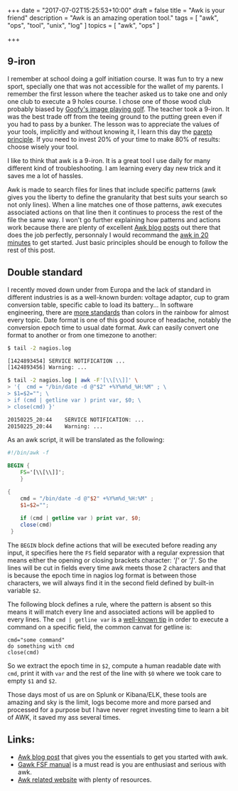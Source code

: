 +++
date = "2017-07-02T15:25:53+10:00"
draft = false 
title = "Awk is your friend"
description = "Awk is an amazing operation tool."
tags = [ "awk", "ops", "tool", "unix", "log" ]
topics = [ "awk", "ops" ]

+++

## 9-iron

I remember at school doing a golf initiation course. It was fun to try a new sport, specially one that was not accessible for the wallet of my parents. I remember the first lesson where the teacher asked us to take one and only one club to execute a 9 holes course. I chose one of those wood club probably biased by [Goofy's image playing golf](http://a.dilcdn.com/bl/wp-content/uploads/sites/2/2014/08/golf.jpg). The teacher took a 9-iron. It was the best trade off from the teeing ground to the putting green even if you had to pass by a bunker. The lesson was to appreciate the values of your tools, implicitly and without knowing it, I learn this day the [pareto principle](http://en.wikipedia.org/wiki/Pareto_principle). If you need to invest 20% of your time to make 80% of results: choose wisely your tool.

I like to think that awk is a 9-iron. It is a great tool I use daily for many different kind of troubleshooting. I am learning every day new trick and it saves me a lot of hassles. 

Awk is made to search files for lines that include specific patterns (awk gives you the liberty to define the granularity that best suits your search so not only lines). When a line matches one of those patterns, awk executes associated actions on that line then it continues to process the rest of the file the same way. I won't go further explaining how patterns and actions work because there are plenty of excellent [Awk blog posts](http://http://awk.info/?Learn) out there that does the job perfectly, personnaly I would recommand the [awk in 20 minutes](htp://ferd.ca/awk-in-20-minutes.html) to get started. Just basic principles should be enough to follow the rest of this post.

## Double standard 

I recently moved down under from Europa and the lack of standard in different
industries is as a well-known burden: voltage adaptor, cup to gram conversion table, 
specific cable to load its battery... 
In software engineering, there are [more standards](https://xkcd.com/927/) than colors in the rainbow for almost every topic.
Date format is one of this 
good source of headache, notably the conversion epoch time to usual date format. Awk 
can easily convert one format to another or from one timezone to another:

```bash
$ tail -2 nagios.log

[1424893454] SERVICE NOTIFICATION ...
[1424893456] Warning: ... 
```

```bash
$ tail -2 nagios.log | awk -F'[\\[\\]]' \
> '{  cmd = "/bin/date -d @"$2" +%Y%m%d_%H:%M" ; \
> $1=$2=""; \
> if (cmd | getline var ) print var, $0; \
> close(cmd) }'

20150225_20:44    SERVICE NOTIFICATION: ... 
20150225_20:44    Warning: ... 
```

As an awk script, it will be translated as the following:
```awk
#!/bin/awk -f

BEGIN {
    FS='[\\[\\]]';
    }

{  
    cmd = "/bin/date -d @"$2" +%Y%m%d_%H:%M" ; 
    $1=$2=""; 
 
    if (cmd | getline var ) print var, $0; 
    close(cmd) 
 }
```

The ```BEGIN``` block define actions that will be executed before reading any input, it
specifies here the ```FS``` field separator with a regular expression that
means either the opening or closing brackets character: *'['* or *']'*. So the
lines will be cut in fields every time awk meets those 2 characters and
that is because the epoch time in nagios log format is between those characters,
we will always find it in the second field defined by built-in variable ```$2```. 

The following block defines a rule, where the pattern is absent so this means it will
match every line and associated actions will be applied to every lines. The ```cmd | getline var``` 
is a [well-known tip](http://awk.info/?tip/getline) in order to execute a
command on a specific field, the common canvat for getline is:
```
cmd="some command" 
do something with cmd 
close(cmd)
```

So we extract the epoch time in ```$2```, compute a human readable date with ```cmd```, print
it with ```var``` and the rest of the line with ```$0``` where we took care to
empty ```$1``` and ```$2```.

Those days most of us are on Splunk or Kibana/ELK, these tools are amazing and sky is 
the limit, logs become more and more parsed and processed for a purpose but I have never regret
investing time to learn a bit of AWK, it saved my ass several times.

## Links:
* [Awk blog post](http://ferd.ca/awk-in-20-minutes.html) that gives you the essentials to get you started with awk. 
* [Gawk FSF manual](https://www.gnu.org/software/gawk/manual/gawk.html) is a must read is you are enthusiast and serious with awk.
* [Awk related website](http://awk.info/) with plenty of resources.
